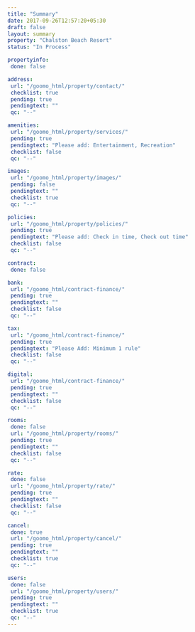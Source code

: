```yaml
---
title: "Summary"
date: 2017-09-26T12:57:20+05:30
draft: false
layout: summary
property: "Chalston Beach Resort"
status: "In Process"

propertyinfo:
 done: false

address:
 url: "/goomo_html/property/contact/"
 checklist: true
 pending: true
 pendingtext: ""
 qc: "--"

amenities:
 url: "/goomo_html/property/services/"
 pending: true
 pendingtext: "Please add: Entertainment, Recreation"
 checklist: false
 qc: "--"

images:
 url: "/goomo_html/property/images/"
 pending: false
 pendingtext: ""
 checklist: true
 qc: "--"

policies:
 url: "/goomo_html/property/policies/"
 pending: true
 pendingtext: "Please add: Check in time, Check out time"
 checklist: false
 qc: "--"

contract:
 done: false

bank:
 url: "/goomo_html/contract-finance/"
 pending: true
 pendingtext: ""
 checklist: false
 qc: "--"

tax:
 url: "/goomo_html/contract-finance/"
 pending: true
 pendingtext: "Please Add: Minimum 1 rule"
 checklist: false
 qc: "--"

digital:
 url: "/goomo_html/contract-finance/"
 pending: true
 pendingtext: ""
 checklist: false
 qc: "--"

rooms:
 done: false
 url: "/goomo_html/property/rooms/"
 pending: true
 pendingtext: ""
 checklist: false
 qc: "--"

rate:
 done: false
 url: "/goomo_html/property/rate/"
 pending: true
 pendingtext: ""
 checklist: false
 qc: "--"

cancel:
 done: true
 url: "/goomo_html/property/cancel/"
 pending: true
 pendingtext: ""
 checklist: true
 qc: "--"

users:
 done: false
 url: "/goomo_html/property/users/"
 pending: true
 pendingtext: ""
 checklist: true
 qc: "--"
---
```


